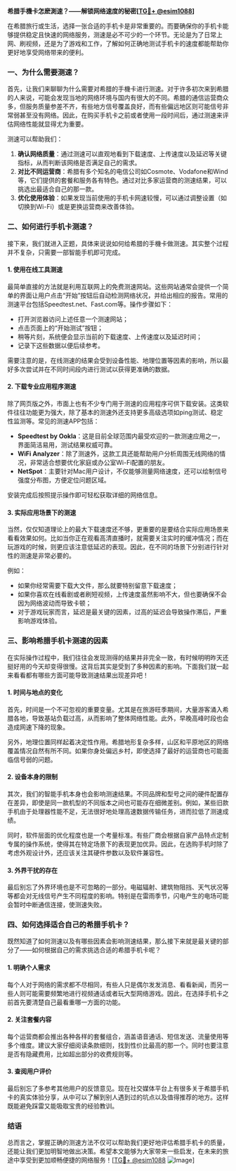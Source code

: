 **希腊手機卡怎麽測速？——解锁网络速度的秘密[[TG💪+ @esim1088](https://t.me/s/esim1088)]**

在希腊旅行或生活，选择一张合适的手机卡是非常重要的。而要确保你的手机卡能够提供稳定且快速的网络服务，测速是必不可少的一个环节。无论是为了日常上网、刷视频，还是为了游戏和工作，了解如何正确地测试手机卡的速度都能帮助你更好地享受网络带来的便利。

### 一、为什么需要测速？

首先，让我们来聊聊为什么需要对希腊的手機卡进行测速。对于许多初次来到希腊的人来说，可能会发现当地的网络环境与国内有很大的不同。希腊的通信运营商众多，但服务质量参差不齐，有些地方信号覆盖良好，而有些偏远地区则可能信号非常弱甚至没有网络。因此，在购买手机卡之前或者使用一段时间后，通过测速来评估网络性能就显得尤为重要。

测速可以帮助我们：

1. **确认网络质量**：通过测速可以直观地看到下载速度、上传速度以及延迟等关键指标，从而判断该网络是否满足自己的需求。
2. **对比不同运营商**：希腊有多个知名的电信公司如Cosmote、Vodafone和Wind等，它们提供的套餐和服务各有特色。通过对比多家运营商的测速结果，可以挑选出最适合自己的那一款。
3. **优化使用体验**：如果发现当前使用的手机卡网速较慢，可以通过调整设置（如切换到Wi-Fi）或是更换运营商来改善体验。

### 二、如何进行手机卡测速？

接下来，我们就进入正题，具体来说说如何给希腊的手機卡做测速。其实整个过程并不复杂，只需要一部智能手机即可完成。

#### 1. 使用在线工具测速

最简单直接的方法就是利用互联网上的免费测速网站。这些网站通常会提供一个简单的界面让用户点击“开始”按钮后自动检测网络状况，并给出相应的报告。常用的测速平台包括Speedtest.net、Fast.com等。操作步骤如下：

- 打开浏览器访问上述任意一个测速网站；
- 点击页面上的“开始测试”按钮；
- 稍等片刻，系统便会显示当前的下载速度、上传速度以及延迟时间；
- 记录下这些数据以便后续参考。

需要注意的是，在线测速的结果会受到设备性能、地理位置等因素的影响，所以最好多次尝试并在不同时间段内进行测试以获得更准确的数据。

#### 2. 下载专业应用程序测速

除了网页版之外，市面上也有不少专门用于测速的应用程序可供下载安装。这类软件往往功能更为强大，除了基本的测速外还支持更多高级选项如ping测试、稳定性监测等。常见的测速APP包括：

- **Speedtest by Ookla**：这是目前全球范围内最受欢迎的一款测速应用之一，界面简洁易用，测试结果权威可靠。
- **WiFi Analyzer**：除了测速外，这款工具还能帮助用户分析周围无线网络的情况，非常适合想要优化家庭或办公室Wi-Fi配置的朋友。
- **NetSpot**：主要针对Mac用户设计，不仅能够测量网络速度，还可以绘制信号强度分布图，方便定位问题区域。

安装完成后按照提示操作即可轻松获取详细的网络信息。

#### 3. 实际应用场景下的测速

当然，仅仅知道理论上的最大下载速度还不够，更重要的是要结合实际应用场景来看看效果如何。比如当你正在观看高清直播时，就需要关注实时的缓冲情况；而在玩游戏的时候，则更应该注意低延迟的表现。因此，在不同的场景下分别进行针对性的测速是非常必要的。

例如：
- 如果你经常需要下载大文件，那么就要特别留意下载速度；
- 如果你喜欢在线看剧或者刷短视频，上传速度虽然影响不大，但也要确保不会因为网络波动而导致卡顿；
- 对于游戏玩家而言，延迟是最关键的因素，过高的延迟会导致操作滞后，严重影响游戏体验。

### 三、影响希腊手机卡测速的因素

在实际操作过程中，我们往往会发现测得的结果并非完全一致，有时候明明昨天还挺好用的今天却变得很慢。这背后其实是受到了多种因素的影响。下面我们就一起来看看都有哪些方面可能导致测速结果出现差异吧！

#### 1. 时间与地点的变化

首先，时间是一个不可忽视的重要变量。尤其是在旅游旺季期间，大量游客涌入希腊各地，导致基站负载过高，从而影响了整体网络性能。此外，早晚高峰时段也会造成网速下降的现象。

另外，地理位置同样起着决定性作用。希腊地形复杂多样，山区和平原地区的网络覆盖情况自然有所不同。如果你身处偏远乡村，即使选择了最好的运营商也可能面临信号弱的问题。

#### 2. 设备本身的限制

其次，我们的智能手机本身也会影响测速结果。不同品牌和型号之间的硬件配置存在差异，即使是同一款机型的不同版本之间也可能存在细微差别。例如，某些旧款手机由于处理器性能不足，无法很好地处理高速数据传输任务，进而拉低了测速成绩。

同时，软件层面的优化程度也是一个考量标准。有些厂商会根据自家产品特点定制专属的操作系统，使得其在特定场景下的表现更加优异。因此，在选购手机时除了考虑外观设计外，还应该关注其硬件参数以及软件兼容性。

#### 3. 外界干扰的存在

最后别忘了外界环境也是不可忽略的一部分。电磁辐射、建筑物阻挡、天气状况等等都会对无线信号产生不同程度的影响。特别是在雷雨季节，闪电产生的电场可能会暂时中断通信连接，使测速失败。

### 四、如何选择适合自己的希腊手机卡？

既然知道了如何测速以及有哪些因素会影响测速结果，那么接下来就是最关键的部分了——如何根据自己的需求挑选合适的希腊手机卡呢？

#### 1. 明确个人需求

每个人对于网络的需求都不尽相同，有些人只是偶尔发发消息、看看新闻，而另一些人则可能需要频繁地进行视频通话或者玩大型网络游戏。因此，在选择手机卡之前首先要清楚自己最看重哪一方面的功能。

#### 2. 关注套餐内容

每个运营商都会推出各种各样的套餐组合，涵盖语音通话、短信发送、流量使用等多个维度。建议大家仔细阅读条款细则，找到性价比最高的那一个。同时也要注意是否有隐藏费用，比如超出部分的收费规则等。

#### 3. 查阅用户评价

最后别忘了多参考其他用户的反馈意见。现在社交媒体平台上有很多关于希腊手机卡的真实体验分享，从中可以了解到别人遇到过的坑点以及值得推荐的地方。这样既能避免踩雷又能吸取宝贵的经验教训。

### 结语

总而言之，掌握正确的测速方法不仅可以帮助我们更好地评估希腊手机卡的质量，还能让我们更加明智地做出决策。希望本文能够为大家带来一些启发，在未来的旅途中享受到更加顺畅便捷的网络服务！[[TG💪+ @esim1088](https://t.me/s/esim1088) ![Image](https://i.postimg.cc/4NQfJmqS/Snipaste-2025-05-13-00-14-12.png)]